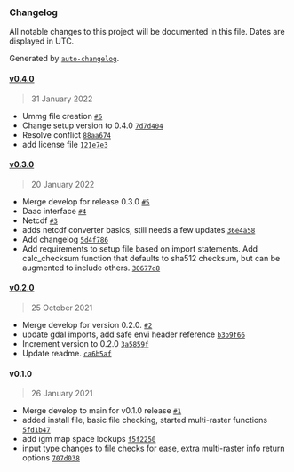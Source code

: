### Changelog

All notable changes to this project will be documented in this file. Dates are displayed in UTC.

Generated by [`auto-changelog`](https://github.com/CookPete/auto-changelog).

#### [v0.4.0](https://github.jpl.nasa.gov/emit-sds/emit-utils/compare/v0.3.0...v0.4.0)

> 31 January 2022

- Ummg file creation [`#6`](https://github.jpl.nasa.gov/emit-sds/emit-utils/pull/6)
- Change setup version to 0.4.0 [`7d7d404`](https://github.jpl.nasa.gov/emit-sds/emit-utils/commit/7d7d404a3e5a9ba622354aac1adb606474412e67)
- Resolve conflict [`88aa674`](https://github.jpl.nasa.gov/emit-sds/emit-utils/commit/88aa674c2adce357a61cae0a2e9fcf505f12e9d2)
- add license file [`121e7e3`](https://github.jpl.nasa.gov/emit-sds/emit-utils/commit/121e7e386af5cf1c4d4eacf7cb1096e91589a07d)

#### [v0.3.0](https://github.jpl.nasa.gov/emit-sds/emit-utils/compare/v0.2.0...v0.3.0)

> 20 January 2022

- Merge develop for release 0.3.0 [`#5`](https://github.jpl.nasa.gov/emit-sds/emit-utils/pull/5)
- Daac interface [`#4`](https://github.jpl.nasa.gov/emit-sds/emit-utils/pull/4)
- Netcdf [`#3`](https://github.jpl.nasa.gov/emit-sds/emit-utils/pull/3)
- adds netcdf converter basics, still needs a few updates [`36e4a58`](https://github.jpl.nasa.gov/emit-sds/emit-utils/commit/36e4a58dce35d88b3ffafb217d9243e39ed5b1ec)
- Add changelog [`5d4f786`](https://github.jpl.nasa.gov/emit-sds/emit-utils/commit/5d4f786868c3b3dcb5bdd78a932ef95b63177c9c)
- Add requirements to setup file based on import statements. Add calc_checksum function that defaults to sha512 checksum, but can be augmented to include others. [`30677d8`](https://github.jpl.nasa.gov/emit-sds/emit-utils/commit/30677d8cf8bdda89f32cb23252826e95c100a72d)

#### [v0.2.0](https://github.jpl.nasa.gov/emit-sds/emit-utils/compare/v0.1.0...v0.2.0)

> 25 October 2021

- Merge develop for version 0.2.0. [`#2`](https://github.jpl.nasa.gov/emit-sds/emit-utils/pull/2)
- update gdal imports, add safe envi header reference [`b3b9f66`](https://github.jpl.nasa.gov/emit-sds/emit-utils/commit/b3b9f663e23ebbebc8e6b183f9bd90c3a20639f5)
- Increment version to 0.2.0 [`3a5859f`](https://github.jpl.nasa.gov/emit-sds/emit-utils/commit/3a5859fac439dfc8bc968b1e072535b69861843f)
- Update readme. [`ca6b5af`](https://github.jpl.nasa.gov/emit-sds/emit-utils/commit/ca6b5af3df2229cd78b6dba2885fc38b496a7604)

#### v0.1.0

> 26 January 2021

- Merge develop to main for v0.1.0 release [`#1`](https://github.jpl.nasa.gov/emit-sds/emit-utils/pull/1)
- added install file, basic file checking, started multi-raster functions [`5fd1b47`](https://github.jpl.nasa.gov/emit-sds/emit-utils/commit/5fd1b4784a21cc948be410565ca5e525dfbf0c7f)
- add igm map space lookups [`f5f2250`](https://github.jpl.nasa.gov/emit-sds/emit-utils/commit/f5f2250a9ab6faa3bba44718f3d13509b84a9439)
- input type changes to file checks for ease, extra multi-raster info return options [`707d038`](https://github.jpl.nasa.gov/emit-sds/emit-utils/commit/707d03868cb1b5ad0473350a268a158577cee20c)

